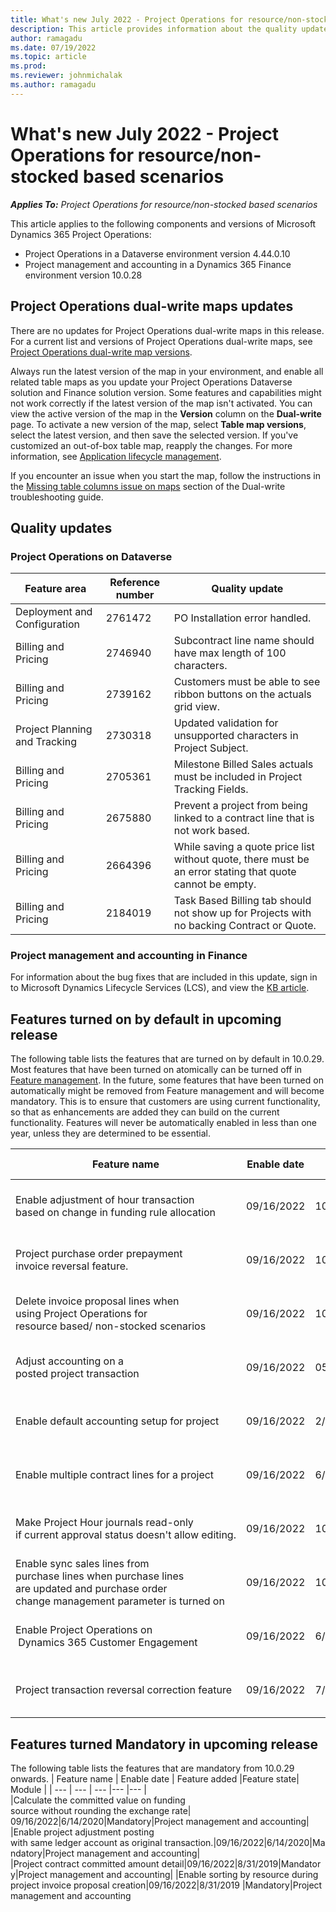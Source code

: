 ```yaml
---
title: What's new July 2022 - Project Operations for resource/non-stocked based scenarios
description: This article provides information about the quality updates that are available in the July 2022 release of Microsoft Dynamics 365 Project Operations for resource/non-stocked based scenarios.
author: ramagadu
ms.date: 07/19/2022
ms.topic: article
ms.prod:
ms.reviewer: johnmichalak 
ms.author: ramagadu
---
```


# What's new July 2022 - Project Operations for resource/non-stocked based scenarios

_**Applies To:** Project Operations for resource/non-stocked based scenarios_

This article applies to the following components and versions of Microsoft Dynamics 365 Project Operations:

- Project Operations in a Dataverse environment version 4.44.0.10
- Project management and accounting in a Dynamics 365 Finance environment version 10.0.28

## Project Operations dual-write maps updates

There are no updates for Project Operations dual-write maps in this release. For a current list and versions of Project Operations dual-write maps, see [Project Operations dual-write map versions](../environment/resource-dual-write-maps.md).

Always run the latest version of the map in your environment, and enable all related table maps as you update your Project Operations Dataverse solution and Finance solution version. Some features and capabilities might not work correctly if the latest version of the map isn't activated. You can view the active version of the map in the **Version** column on the **Dual-write** page. To activate a new version of the map, select **Table map versions**, select the latest version, and then save the selected version. If you've customized an out-of-box table map, reapply the changes. For more information, see [Application lifecycle management](/dynamics365/fin-ops-core/dev-itpro/data-entities/dual-write/app-lifecycle-management).

If you encounter an issue when you start the map, follow the instructions in the [Missing table columns issue on maps](/dynamics365/fin-ops-core/dev-itpro/data-entities/dual-write/dual-write-troubleshooting-finops-upgrades#missing-table-columns-issue-on-maps) section of the Dual-write troubleshooting guide.

## Quality updates

### Project Operations on Dataverse

| Feature area | Reference number | Quality update |
| --- | --- | --- |
| Deployment and Configuration | 2761472 | PO Installation error handled. |
| Billing and Pricing |2746940 | Subcontract line name should have max length of 100 characters. |
| Billing and Pricing |2739162 | Customers must be able to see ribbon buttons on the actuals grid view. |
| Project Planning and Tracking | 2730318 |Updated validation for unsupported characters in Project Subject. |
| Billing and Pricing |2705361 | Milestone Billed Sales actuals must be included in Project Tracking Fields. |
| Billing and Pricing |2675880 | Prevent a project from being linked to a contract line that is not work based. |
| Billing and Pricing |2664396 | While saving a quote price list without quote, there must be an error stating that quote cannot be empty. |
| Billing and Pricing |2184019 | Task Based Billing tab should not show up for Projects with no backing Contract or Quote. |

### Project management and accounting in Finance

For information about the bug fixes that are included in this update, sign in to Microsoft Dynamics Lifecycle Services (LCS), and view the [KB article](https://fix.lcs.dynamics.com/Issue/Details?bugId=694438).

## Features turned on by default in upcoming release

The following table lists the features that are turned on by default in 10.0.29. Most features that have been turned on atomically can be turned off in [Feature management](/dynamics365/fin-ops-core/fin-ops/get-started/feature-management/feature-management-overview). In the future, some features that have been turned on automatically might be removed from Feature management and will become mandatory. This is to ensure that customers are using current functionality, so that as enhancements are added they can build on the current functionality. Features will never be automatically enabled in less than one year, unless they are determined to be essential.

| Feature name | Enable date | Feature added |Feature state| Module |
| --- | --- | --- |--- |--- |
|Enable adjustment of hour transaction </br>based on change in funding rule allocation | 09/16/2022 | 10/07/2020| On by default | Project management and accounting|
|Project purchase order prepayment </br>invoice reversal feature.|09/16/2022 |10/06/2021|On by default|Project management and accounting|
|Delete invoice proposal lines when </br>using Project Operations for </br>resource based/ non-stocked scenarios|09/16/2022|10/06/2021|On by default|Project management and accounting|
|Adjust accounting on a </br>posted project transaction|09/16/2022 |05/10/2020|On by default|Project management and accounting|
|Enable default accounting setup for project|09/16/2022|2/19/2020|On by default|Project management and accounting|
|Enable multiple contract lines for a project|09/16/2022|6/29/2020|On by default|Project management and accounting|
|Make Project Hour journals read-only </br>if current approval status doesn't allow editing.|09/16/2022 |10/06/2021|On by default|Project management and accounting|
|Enable sync sales lines from</br>purchase lines when purchase lines</br>are updated and purchase order</br>change management parameter is turned on|09/16/2022|10/07/2020|On by default|Project management and accounting|
|Enable Project Operations on</br> Dynamics 365 Customer Engagement|09/16/2022 |6/29/2020|On by default|Project management and accounting|
|Project transaction reversal correction feature|09/16/2022|7/13/2020|On by default|Project management and accounting|

## Features turned Mandatory in upcoming release

The following table lists the features that are mandatory from 10.0.29 onwards.
| Feature name | Enable date | Feature added |Feature state| Module |
| --- | --- | --- |--- |--- |
|Calculate the committed value on funding </br>source without rounding the exchange rate| 09/16/2022|6/14/2020|Mandatory|Project management and accounting|
|Enable project adjustment posting </br>with same ledger account as original transaction.|09/16/2022|6/14/2020|Mandatory|Project management and accounting|
|Project contract committed amount detail|09/16/2022|8/31/2019|Mandatory|Project management and accounting|
|Enable sorting by resource during </br>project invoice proposal creation|09/16/2022|8/31/2019 |Mandatory|Project management and accounting

